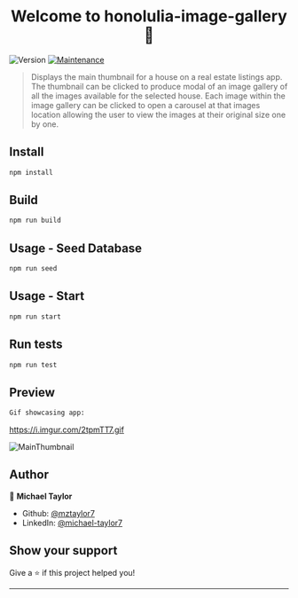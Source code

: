 <h1 align="center">Welcome to honolulia-image-gallery 👋</h1>
<p>
  <img alt="Version" src="https://img.shields.io/badge/version-1.0.0-blue.svg?cacheSeconds=2592000" />
  <a href="https://github.com/Team-Sokka/Image-Gallery/graphs/commit-activity" target="_blank">
    <img alt="Maintenance" src="https://img.shields.io/badge/Maintained%3F-yes-green.svg" />
  </a>
</p>

> Displays the main thumbnail for a house on a real estate listings app. The thumbnail can be clicked to produce modal of an image gallery of all the images available for the selected house. Each image within the image gallery can be clicked to open a carousel at that images location allowing the user to view the images at their original size one by one.

## Install

```sh
npm install
```

## Build

```sh
npm run build
```

## Usage - Seed Database

```sh
npm run seed
```
## Usage - Start

```sh
npm run start
```

## Run tests

```sh
npm run test
```

## Preview

```sh
Gif showcasing app:
```
https://i.imgur.com/2tpmTT7.gif


![MainThumbnail](https://i.imgur.com/oNFw7Kz.png)

## Author

👤 **Michael Taylor**

* Github: [@mztaylor7](https://github.com/mztaylor7)
* LinkedIn: [@michael-taylor7](https://linkedin.com/in/michael-taylor7)

## Show your support

Give a ⭐️ if this project helped you!

***